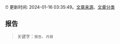 :alarm_clock: 更新时间: 2024-01-16 03:35:49。[文章来源](/README.md)、[文章分类](/TAGS.md)

## 报告


> 关键字：`报告`、`月报`



